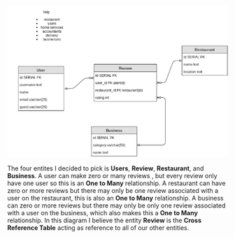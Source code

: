 ![alt text](./yelp-ERD.png)


The four entites I decided to pick is **Users**, **Review**, **Restaurant**, and **Business**. A user can make zero or many reviews , but every review only have one user so this is an **One to Many** relationship. A restaurant can have zero or more reviews but there may only be one review associated with a user on the restaurant, this is also an **One to Many** relationship. A business can zero or more reviews but there may only be only one review associated with a user on the business, which also makes this a **One to Many** relationship. In this diagram I believe the entity **Review** is the **Cross Reference Table** acting as reference to all of our other entities.